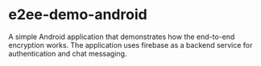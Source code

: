 # e2ee-demo-android
A simple Android application that demonstrates how the end-to-end encryption works. The application uses firebase as a backend service for authentication and chat messaging.
